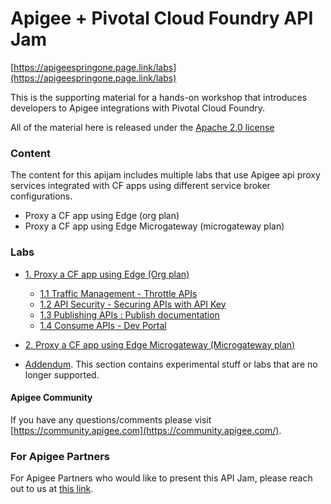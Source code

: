 # Apigee + Pivotal Cloud Foundry API Jam
[https://apigeespringone.page.link/labs](https://apigeespringone.page.link/labs)

This is the supporting material for a hands-on workshop that introduces developers to Apigee integrations with Pivotal Cloud Foundry.


All of the material here is released under the [Apache 2.0 license](./LICENSE.md)

### Content
The content for this apijam includes multiple labs that use Apigee api proxy services integrated with CF apps using different service broker configurations.
* Proxy a CF app using Edge (org plan)
* Proxy a CF app using Edge Microgateway (microgateway plan)

### Labs
- [1. Proxy a CF app using Edge (Org plan)](Lab%201%20-%20Proxy%20a%20CF%20app%20using%20Edge%20(Org%20plan))
    - [1.1 Traffic Management - Throttle APIs](Lab%201.1%20Traffic%20Management%20-%20Throttle%20APIs)
    - [1.2 API Security - Securing APIs with API Key](Lab%201.2%20API%20Security%20-%20Securing%20APIs%20with%20API%20Keys)
    - [1.3 Publishing APIs : Publish documentation](Lab%201.3%20API%20Publishing%20-%20Documentation)
    - [1.4 Consume APIs - Dev Portal](Lab%201.4%20Consume%20APIs)
- [2. Proxy a CF app using Edge Microgateway (Microgateway plan)](Lab%202%20-%20Proxy%20a%20CF%20app%20using%20Edge%20Microgateway%20(Microgateway%20plan))

- [Addendum](./addendum). This section contains experimental stuff or labs that are no longer supported.

#### Apigee Community 
If you have any questions/comments please visit [https://community.apigee.com](https://community.apigee.com/).

### For Apigee Partners
For Apigee Partners who would like to present this API Jam, please reach out to us at [this link](https://apigeespringone.page.link/partner-request-form).
